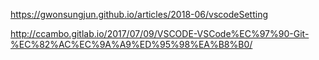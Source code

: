 <https://gwonsungjun.github.io/articles/2018-06/vscodeSetting>

<http://ccambo.gitlab.io/2017/07/09/VSCODE-VSCode%EC%97%90-Git-%EC%82%AC%EC%9A%A9%ED%95%98%EA%B8%B0/>

